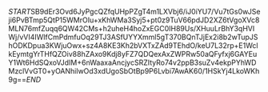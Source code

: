 $START$SB9dEr3Ovd6JyPgcQZfqUHpPZgT4m1LXVbj6/iJ0iYU7/Vu7tGs0wJSeji6PvBTmp5QtP15WMrOIu+xKhWMa3Syj5+pt0z9TuV66pdJD2XZ6tVgoXVc8MLN76mfZuqq6QW42CMs+h2uheH4hoZxEGC0IH89Us/XHuuLrBhY3qHVIWj/vVI4IWlfCmPdmfuOq29TJ3ASfUYYXmml5gT370BQnTJjEx2i8b2wTupJShODKDpua3KWjuOwx+sz4A8KE3Kh2bVXTxZAd9TEhdO/keU7L32rp+E1WclkEymtgYrTHfQZOiv88hZAxo9Kdj8yFZ7QDQexAxZWPRw50aQFyfxj6GAYEuY1Wt6HdSQxoVJdIM+6nWaaxaAncjycSRZItyRo74v2ppB3suZv4ekpPYhWDMzclVvGT0+yOANhilwOd3xdUgoSbOtBp9P6Lvbi7AwAK60/1HSkYj4LkoWKh9g==$END$